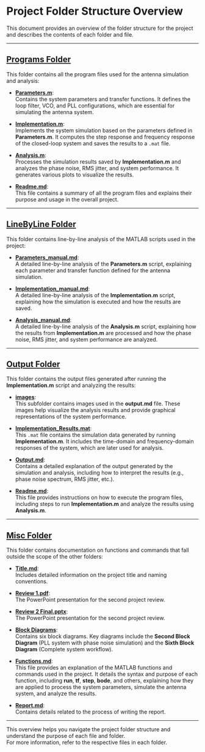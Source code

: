 # Project Folder Structure Overview

This document provides an overview of the folder structure for the project and describes the contents of each folder and file.

---

## **[Programs Folder](./Programs/)**

This folder contains all the program files used for the antenna simulation and analysis:

- **[Parameters.m](./Programs/Parameters.m)**:  
  Contains the system parameters and transfer functions. It defines the loop filter, VCO, and PLL configurations, which are essential for simulating the antenna system.

- **[Implementation.m](./Programs/Implementation.m)**:  
  Implements the system simulation based on the parameters defined in **Parameters.m**. It computes the step response and frequency response of the closed-loop system and saves the results to a `.mat` file.

- **[Analysis.m](./Programs/Analysis.m)**:  
  Processes the simulation results saved by **Implementation.m** and analyzes the phase noise, RMS jitter, and system performance. It generates various plots to visualize the results.

- **[Readme.md](./Programs/Readme.md)**:  
  This file contains a summary of all the program files and explains their purpose and usage in the overall project.

---

## **[LineByLine Folder](./LineByLine/)**

This folder contains line-by-line analysis of the MATLAB scripts used in the project:

- **[Parameters_manual.md](./LineByLine/Parameters_manual.md)**:  
  A detailed line-by-line analysis of the **Parameters.m** script, explaining each parameter and transfer function defined for the antenna simulation.

- **[Implementation_manual.md](./LineByLine/Implementation_manual.md)**:  
  A detailed line-by-line analysis of the **Implementation.m** script, explaining how the simulation is executed and how the results are saved.

- **[Analysis_manual.md](./LineByLine/Analysis_manual.md)**:  
  A detailed line-by-line analysis of the **Analysis.m** script, explaining how the results from **Implementation.m** are processed and how the phase noise, RMS jitter, and system performance are analyzed.

---

## **[Output Folder](./Output/)**

This folder contains the output files generated after running the **Implementation.m** script and analyzing the results:

- **[images](./Output/images/)**:  
  This subfolder contains images used in the **output.md** file. These images help visualize the analysis results and provide graphical representations of the system performance.
  
- **[Implementation_Results.mat](./Output/Implementation_Results.mat)**:  
  This `.mat` file contains the simulation data generated by running **Implementation.m**. It includes the time-domain and frequency-domain responses of the system, which are later used for analysis.

- **[Output.md](./Output/Output.md)**:  
  Contains a detailed explanation of the output generated by the simulation and analysis, including how to interpret the results (e.g., phase noise spectrum, RMS jitter, etc.).

- **[Readme.md](./Output/Readme.md)**:  
  This file provides instructions on how to execute the program files, including steps to run **Implementation.m** and analyze the results using **Analysis.m**.

---

## **[Misc Folder](./Misc/)**

This folder contains documentation on functions and commands that fall outside the scope of the other folders:

- **[Title.md](./Misc/Title.md)**:  
  Includes detailed information on the project title and naming conventions.

- **[Review 1.pdf](./Misc/Review%201.pdf)**:  
  The PowerPoint presentation for the second project review.

- **[Review 2 Final.pptx](./Misc/Review%202%20Final.pptx)**:  
  The PowerPoint presentation for the second project review.

- **[Block Diagrams](./Misc/Block%20diagram.html)**:  
  Contains six block diagrams. Key diagrams include the **Second Block Diagram** (PLL system with phase noise simulation) and the **Sixth Block Diagram** (Complete system workflow).

- **[Functions.md](./Misc/Functions.md)**:  
  This file provides an explanation of the MATLAB functions and commands used in the project. It details the syntax and purpose of each function, including **run**, **tf**, **step**, **bode**, and others, explaining how they are applied to process the system parameters, simulate the antenna system, and analyze the results.

- **[Report.md](./Misc/Report.md)**:  
  Contains details related to the process of writing the report.
  
---

This overview helps you navigate the project folder structure and understand the purpose of each file and folder.  
For more information, refer to the respective files in each folder.

